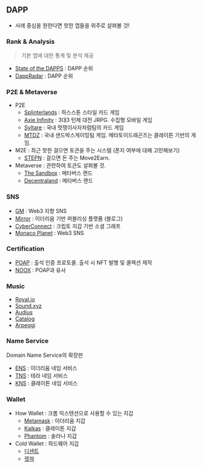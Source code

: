 ## DAPP

- 사례 중심을 원한다면 핫한 앱들을 위주로 살펴볼 것!

### Rank & Analysis

> 기본 앱에 대한 통계 및 분석 제공

- [State of the DAPPS](https://www.stateofthedapps.com/) : DAPP 순위
- [DappRadar](https://dappradar.com/) : DAPP 순위

### P2E & Metaverse

- P2E
  - [Splinterlands](https://splinterlands.com/) : 하스스톤 스타일 카드 게임
  - [Axie Infinity](https://axieinfinity.com/) : 3대3 턴제 대전 JRPG. 수집형 모바일 게임
  - [Syltare](https://www.syltare.com/) : 국내 멋쟁이사자처럼팀의 카드 게임
  - [MTDZ](https://metatoydragonz.io/) : 국내 샌드박스게이밍팀 게임. 메타토이드래곤즈는 클레이튼 기반의 게임.
- M2E : 최근 핫한 걸으면 토큰을 주는 시스템 (폰지 여부에 대해 고민해보기)
  - [STEPN](https://stepn.com/) : 걸으면 돈 주는 Move2Earn. 
- Metaverse : 관련하여 토큰도 살펴볼 것.
  - [The Sandbox](https://www.sandbox.game/en/) : 메타버스 랜드
  - [Decentraland](https://decentraland.org/) : 메타버스 랜드

### SNS

- [GM](https://gm.xyz/) : Web3 지향 SNS
- [Mirror](https://mirror.xyz/) : 이더리움 기반 퍼블리싱 플랫폼 (블로그)
- [CyberConnect](https://cyberconnect.me/) : 크립토 지갑 기반 소셜 그래프
- [Monaco Planet](https://monaconft.io/) : Web3 SNS

### Certification
- [POAP](https://poap.xyz/) : 출석 인증 프로토콜. 출석 시 NFT 발행 및 콜렉션 제작
- [NOOX](https://noox.world/) : POAP과 유사

### Music

- [Royal.io](https://royal.io/) 
- [Sound.xyz](https://www.sound.xyz/)
- [Audius](https://audius.co/)
- [Catalog](https://beta.catalog.works/)
- [Arpeggi](https://www.arpeggi.io/)

### Name Service

Domain Name Service의 확장판

- [ENS](https://ens.domains/) : 이더리움 네임 서비스
- [TNS](https://tns.money/) : 테라 네임 서비스
- [KNS](https://klaytn.domains/) : 클레이튼 네임 서비스

### Wallet

- How Wallet : 크롬 익스텐션으로 사용할 수 있는 지갑
  - [Metamask](https://metamask.io/) : 이더리움 지갑
  - [Kaikas](https://medium.com/klaytn) : 클레이튼 지갑
  - [Phantom](https://phantom.app/) : 솔라나 지갑
- Cold Wallet : 하드웨어 지갑
  - [디센트](https://dcentwallet.com/)
  - [렛져](http://www.ledgerkorea.co.kr/)
